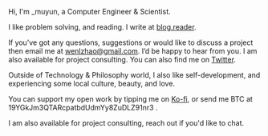 Hi, I'm _muyun, a Computer Engineer & Scientist.

I like problem solving, and reading. I write at [blog.reader](https://muyun.github.io/).  

If you’ve got any questions, suggestions or would like to discuss a project then email me at wenlzhao@gmail.com. I’d be happy to hear from you. 
I am also available for project consulting. You can also find me on [Twitter](https://twitter.com/_muyun).

Outside of Technology & Philosophy world, I also like self-development, and experiencing some local culture, beauty, and love.  

You can support my open work by tipping me on [Ko-fi](https://ko-fi.com/raymondzhao), or send me BTC at 19YGkJm3QTARcpatbdUdmYy8ZuDLZ91nr3  .

I am also available for project consulting, reach out if you'd like to chat.
